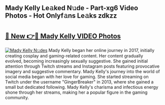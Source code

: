 ## Mady Kelly Le𝚊ked N𝚞de - Part-xg6 Video Photos - Hot Onlyf𝚊ns Le𝚊ks zdkzz

# <h2><a href="http://ab47535.deff.icu/?id=Mady+Kelly">🔗 New 👉🔴 Mady Kelly VIDEO Photos</a></h2>

[![Mady Kelly N𝚞des](https://i.imgur.com/rIISA9y.gif)](http://ab47535.deff.icu/?id=Mady+Kelly)
Mady Kelly began her online journey in 2017, initially creating cosplay and gaming-related content. Her content gradually evolved, becoming increasingly sexually suggestive. She gained initial attention through Twitch streams and Instagram posts featuring provocative imagery and suggestive commentary. Mady Kelly's journey into the world of social media began with her love for gaming. She started streaming on Twitch under the username "GingerBreaker" in 2013, where she gained a small but dedicated following. Mady Kelly's charisma and infectious energy shone through her streams, making her a popular figure in the gaming community.

